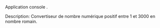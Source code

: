 Application console .

Description: Convertiseur de nombre numérique positif entre 1 et 3000 en nombre romain.
